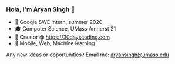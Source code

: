 ### Hola, I'm Aryan Singh 👋

- 💼  Google SWE Intern, summer 2020
- 🎓  Computer Science, UMass Amherst 21
- 👻  Creator @ https://30dayscoding.com
- 📱  Mobile, Web, Machine learning

Any new ideas or opportunities? Email me: aryansingh@umass.edu
